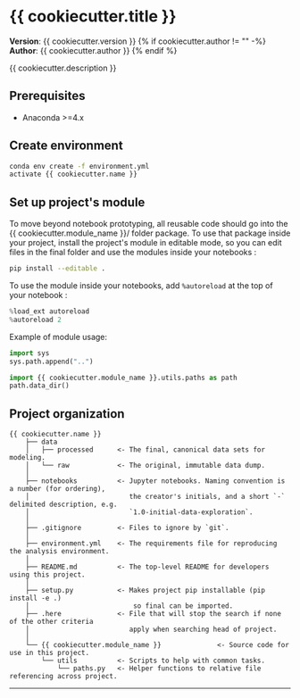 # {{ cookiecutter.title }}

**Version**: {{ cookiecutter.version }}
{% if cookiecutter.author != "" -%}
**Author**: {{ cookiecutter.author }}
{% endif %}

{{ cookiecutter.description }}

## Prerequisites
- Anaconda >=4.x 

## Create environment
```bash
conda env create -f environment.yml
activate {{ cookiecutter.name }}
```

## Set up project's module
To move beyond notebook prototyping, all reusable code should go into the {{ cookiecutter.module_name }}/ folder package. To use that package inside your project, install the project's module in editable mode, so you can edit files in the final folder and use the modules inside your notebooks :

```bash
pip install --editable .
```

To use the module inside your notebooks, add `%autoreload` at the top of your notebook :

```python
%load_ext autoreload
%autoreload 2
```

Example of module usage:

```python
import sys
sys.path.append("..")

import {{ cookiecutter.module_name }}.utils.paths as path
path.data_dir()
```

## Project organization

    {{ cookiecutter.name }}
        ├── data
        │   ├── processed      <- The final, canonical data sets for modeling.
        │   └── raw            <- The original, immutable data dump.
        │
        ├── notebooks          <- Jupyter notebooks. Naming convention is a number (for ordering),
        │                         the creator's initials, and a short `-` delimited description, e.g.
        │                         `1.0-initial-data-exploration`.
        │
        ├── .gitignore         <- Files to ignore by `git`.
        │
        ├── environment.yml    <- The requirements file for reproducing the analysis environment.
        │
        ├── README.md          <- The top-level README for developers using this project.
        │
        ├── setup.py           <- Makes project pip installable (pip install -e .)
        │                          so final can be imported.
        ├── .here              <- File that will stop the search if none of the other criteria
        │                         apply when searching head of project.
        │
        └── {{ cookiecutter.module_name }}              <- Source code for use in this project.
            └── utils          <- Scripts to help with common tasks.
                └── paths.py   <- Helper functions to relative file referencing across project.

---